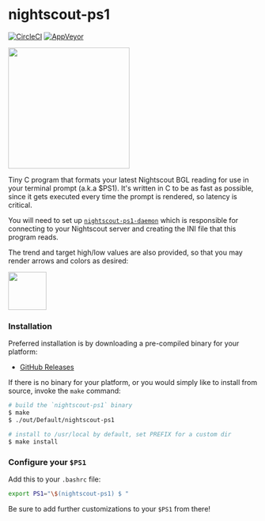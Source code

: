 # nightscout-ps1

[![CircleCI](https://circleci.com/gh/TooTallNate/nightscout-ps1/tree/master.svg?style=svg)](https://circleci.com/gh/TooTallNate/nightscout-ps1/tree/master)
[![AppVeyor](https://ci.appveyor.com/api/projects/status/1rp3biuu82e76fgq/branch/master?svg=true)](https://ci.appveyor.com/project/TooTallNate/nightscout-ps1/branch/master)

<img width="245" src="https://user-images.githubusercontent.com/71256/34074189-a4a58b6e-e25e-11e7-8368-b12e684fdd04.png">

Tiny C program that formats your latest Nightscout BGL reading for use in
your terminal prompt (a.k.a $PS1). It's written in C to be as fast as possible,
since it gets executed every time the prompt is rendered, so latency is critical.

You will need to set up [`nightscout-ps1-daemon`][daemon] which is responsible for
connecting to your Nightscout server and creating the INI file that this
program reads.

The trend and target high/low values are also provided, so that you may
render arrows and colors as desired:

<img width="77" src="https://user-images.githubusercontent.com/71256/34065696-98696f46-e1b9-11e7-9e7e-b59386fc8bcf.png">

### Installation

Preferred installation is by downloading a pre-compiled binary for your platform:

* [GitHub Releases](https://github.com/TooTallNate/nightscout-ps1/releases)

If there is no binary for your platform, or you would simply like to install
from source, invoke the `make` command:

```bash
# build the `nightscout-ps1` binary
$ make
$ ./out/Default/nightscout-ps1

# install to /usr/local by default, set PREFIX for a custom dir
$ make install
```

### Configure your `$PS1`

Add this to your `.bashrc` file:

```bash
export PS1="\$(nightscout-ps1) $ "
```

Be sure to add further customizations to your `$PS1` from there!

[daemon]: https://github.com/TooTallNate/nightscout-ps1-daemon
